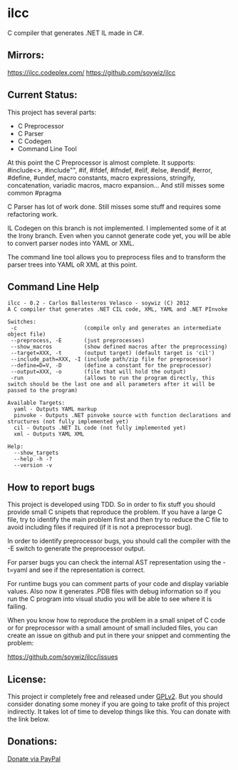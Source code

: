 ilcc
====

C compiler that generates .NET IL made in C#.

## Mirrors:

https://ilcc.codeplex.com/
https://github.com/soywiz/ilcc

## Current Status:

This project has several parts:

* C Preprocessor
* C Parser
* C Codegen
* Command Line Tool

At this point the C Preprocessor is almost complete.
It supports:  #include<>, #include"", #if, #ifdef, #ifndef, #elif, #else, #endif, #error, #define, #undef, macro constants, macro expressions, stringify, concatenation, variadic macros, macro expansion... 
And still misses some common #pragma

C Parser has lot of work done. Still misses some stuff and requires some refactoring work.

IL Codegen on this branch is not implemented. I implemented some of it at the Irony branch.
Even when you cannot generate code yet, you will be able to convert parser nodes into YAML or XML.

The command line tool allows you to preprocess files and to transform the parser trees into YAML oR XML at this point.

## Command Line Help

	ilcc - 0.2 - Carlos Ballesteros Velasco - soywiz (C) 2012
	A C compiler that generates .NET CIL code, XML, YAML and .NET PInvoke

	Switches:
	 -c                     (compile only and generates an intermediate object file)
	 --preprocess, -E       (just preprocesses)
	 --show_macros          (show defined macros after the preprocessing)
	 --target=XXX, -t       (output target) (default target is 'cil')
	 --include_path=XXX, -I (include path/zip file for preprocessor)
	 --define=D=V, -D       (define a constant for the preprocessor)
	 --output=XXX, -o       (file that will hold the output)
	 -run                   (allows to run the program directly, this switch should be the last one and all parameters after it will be passed to the program)

	Available Targets:
	  yaml - Outputs YAML markup
	  pinvoke - Outputs .NET pinvoke source with function declarations and structures (not fully implemented yet)
	  cil - Outputs .NET IL code (not fully implemented yet)
	  xml - Outputs YAML XML

	Help:
	  --show_targets
	  --help -h -?
	  --version -v

## How to report bugs

This project is developed using TDD. So in order to fix stuff you should provide small C snipets that
reproduce the problem. If you have a large C file, try to identify the main problem first and then try
to reduce the C file to avoid including files if required (if it is not a preprocessor bug).

In order to identify preprocessor bugs, you should call the compiler with the -E switch to generate the
preprocessor output.

For parser bugs you can check the internal AST representation using the -t=yaml and see if the representation
is correct.

For runtime bugs you can comment parts of your code and display variable values. Also now it generates .PDB files
with debug information so if you run the C program into visual studio you will be able to see where it is failing.

When you know how to reproduce the problem in a small snipet of C code or for preprocessor with a small amount of
small included files, you can create an issue on github and put in there your snippet and commenting the problem:

https://github.com/soywiz/ilcc/issues
	
## License:

This project ir completely free and released under [GPLv2](http://www.gnu.org/licenses/gpl-2.0.html).
But you should consider donating some money if you are going to take profit of this project indirectly.
It takes lot of time to develop things like this. You can donate with the link below.

## Donations:

[Donate via PayPal](https://www.paypal.com/cgi-bin/webscr?cmd=_s-xclick&hosted_button_id=RB867JB5N5R9S)
